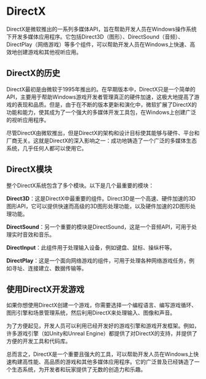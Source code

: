 # DirectX

DirectX是微软推出的一系列多媒体API，旨在帮助开发人员在Windows操作系统下开发多媒体应用程序。它包括Direct3D（图形）、DirectSound（音频）、DirectPlay（网络游戏）等多个组件，可以帮助开发人员在Windows上快速、高效地创建游戏和其他视听应用。

## DirectX的历史

DirectX最初是由微软于1995年推出的。在早期版本中，DirectX只是一个简单的API，主要用于帮助Windows游戏开发者管理真正的硬件加速，这极大地提高了游戏的表现和品质。但是，由于在不断的版本更新和演化中，微软扩展了DirectX的功能和能力，使其成为了一个强大的多媒体开发工具包，在Windows上创建广泛的视听应用程序。

尽管DirectX由微软推出，但是DirectX的架构和设计目标使其能够与硬件、平台和厂商无关。这就是DirectX的深入影响之一：成功地铸造了一个广泛的多媒体生态系统，几乎任何人都可以使用它。

## DirectX模块

整个DirectX系统包含了多个模块。以下是几个最重要的模块：

**Direct3D**：这是DirectX中最重要的组件。Direct3D是一个高速、硬件加速的3D图形API，它可以提供快速而高级的3D图形处理功能，以及硬件加速的2D图形处理功能。

**DirectSound**：另一个重要的模块是DirectSound，这是一个音频API，可用于处理实时音效和音乐。

**DirectInput**：此组件用于处理输入设备，例如键盘、鼠标、操纵杆等。

**DirectPlay**：这是一个面向网络游戏的组件，可用于处理各种网络游戏任务，例如寻址、连接建立、数据传输等。

## 使用DirectX开发游戏

如果你想使用DirectX创建一个游戏，你需要选择一个编程语言、编写游戏循环、图形引擎和场景管理系统，然后利用DirectX来处理输入、图像和声音。

为了方便起见，开发人员可以利用已经开发好的游戏引擎和游戏开发框架。例如，许多游戏引擎（如Unity和Unreal Engine）都提供了对DirectX的支持，并提供了方便的开发工具和代码库。

总而言之，DirectX是一个重要且强大的工具，可以帮助开发人员在Windows上快速构建高性能、高品质的游戏和其他多媒体应用程序。它的广泛普及已经铸造了一个生态系统，为开发者和玩家提供了无数的创造力和乐趣。